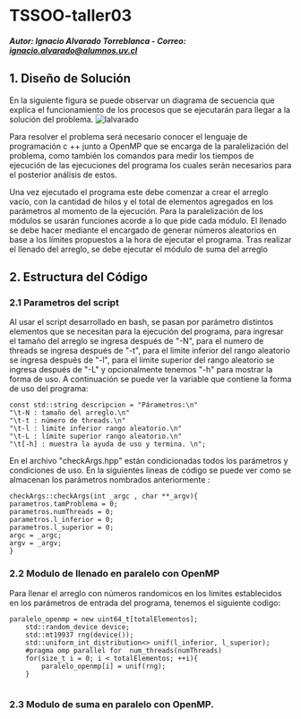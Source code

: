 # TSSOO-taller03

##### Autor: Ignacio Alvarado Torreblanca - Correo: ignacio.alvarado@alumnos.uv.cl

## 1. Diseño de Solución

En la siguiente figura se puede observar un diagrama de secuencia que explica el funcionamiento de los procesos que se ejecutarán para llegar a la solución del problema.
![Ialvarado](http://imgfz.com/i/3h680Hk.png)

Para resolver el problema será necesario conocer el lenguaje de programación c ++ junto a OpenMP que se encarga de la paralelización del problema, como también los comandos para medir los tiempos de ejecución de las ejecuciones del programa los cuales serán necesarios para el posterior análisis de estos.

Una vez ejecutado el programa este debe comenzar a crear el arreglo vacío, con la cantidad de hilos y el total de elementos agregados en los parámetros al momento de la ejecución. Para la paralelización de los módulos se usarán funciones acorde a lo que pide cada módulo. El llenado se debe hacer mediante el encargado de generar números aleatorios en base a los límites propuestos a la hora de ejecutar el programa. Tras realizar el llenado del arreglo, se debe ejecutar el módulo de suma del arreglo
## 2. Estructura del Código

### 2.1 Parametros del script
Al usar el script desarrollado en bash, se pasan por parámetro distintos elementos que se necesitan para la ejecución del programa, para ingresar el tamaño del arreglo se ingresa después de "-N", para el numero de threads se ingresa después de  "-t", para el limite inferior del rango aleatorio se ingresa después de "-l", para el limite superior del rango aleatorio se ingresa después de "-L" y opcionalmente tenemos  "-h" para mostrar la forma de uso. A continuación se puede ver la variable que contiene la forma de uso del programa: 
```
const std::string descripcion = "Párametros:\n"
"\t-N : tamaño del arreglo.\n"
"\t-t : número de threads.\n"
"\t-l : limite inferior rango aleatorio.\n"
"\t-L : límite superior rango aleatorio.\n"
"\t[-h] : muestra la ayuda de uso y termina. \n";
```
En el archivo "checkArgs.hpp" están condicionadas todos los parámetros y condiciones de uso. En la siguientes lineas de código se puede ver como se almacenan los parámetros nombrados anteriormente :
```
checkArgs::checkArgs(int _argc , char **_argv){
parametros.tamProblema = 0;
parametros.numThreads = 0;
parametros.l_inferior = 0;
parametros.l_superior = 0;
argc = _argc;
argv = _argv;
}
```
### 2.2 Modulo de llenado en paralelo con OpenMP

 Para llenar el arreglo con números randomicos en los limites establecidos en los parámetros de entrada del programa, tenemos el siguiente codigo:

```
paralelo_openmp = new uint64_t[totalElementos];
	std::random_device device;
	std::mt19937 rng(device());
	std::uniform_int_distribution<> unif(l_inferior, l_superior);
	#pragma omp parallel for  num_threads(numThreads)
	for(size_t i = 0; i < totalElementos; ++i){	
		paralelo_openmp[i] = unif(rng);
	}
	
```


### 2.3 Modulo de suma en paralelo con OpenMP.


